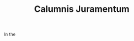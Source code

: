 ---
title: Calumnis Juramentum
letter: C
permalink: "/definitions/bld-calumnis-juramentum.html"
body: In the
published_at: '2018-07-07'
source: Black's Law Dictionary 2nd Ed (1910)
layout: post
---